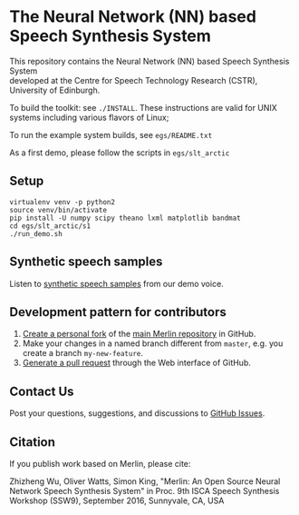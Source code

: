 The Neural Network (NN) based Speech Synthesis System
=====================================================

This repository contains the Neural Network (NN) based Speech Synthesis System  
developed at the Centre for Speech Technology Research (CSTR), University of 
Edinburgh.

To build the toolkit: see `./INSTALL`.  These instructions are valid for UNIX
systems including various flavors of Linux;

To run the example system builds, see `egs/README.txt`

As a first demo, please follow the scripts in `egs/slt_arctic`

Setup
-----

``` shell
virtualenv venv -p python2
source venv/bin/activate
pip install -U numpy scipy theano lxml matplotlib bandmat
cd egs/slt_arctic/s1
./run_demo.sh
```

Synthetic speech samples
------------------------

Listen to [synthetic speech samples](https://cstr-edinburgh.github.io/merlin/demo.html) from our demo voice.

Development pattern for contributors
------------------------------------

1. [Create a personal fork](https://help.github.com/articles/fork-a-repo/)
   of the [main Merlin repository](https://github.com/CSTR-Edinburgh/merlin) in GitHub.
1. Make your changes in a named branch different from `master`, e.g. you create
   a branch `my-new-feature`.
1. [Generate a pull request](https://help.github.com/articles/creating-a-pull-request/)
   through the Web interface of GitHub.

Contact Us
----------

Post your questions, suggestions, and discussions to [GitHub Issues](https://github.com/CSTR-Edinburgh/merlin/issues).

Citation
--------

If you publish work based on Merlin, please cite:

Zhizheng Wu, Oliver Watts, Simon King, "Merlin: An Open Source Neural Network Speech Synthesis System" in Proc. 9th ISCA Speech Synthesis Workshop (SSW9), September 2016, Sunnyvale, CA, USA
